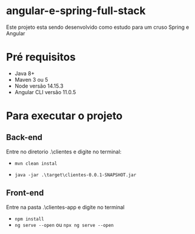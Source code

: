 # angular-e-spring-full-stack

Este projeto esta sendo desenvolvido como estudo para um cruso Spring e Angular

# Pré requisitos

- Java 8+
- Maven 3 ou 5
- Node versão 14.15.3
- Angular CLI versão 11.0.5

# Para executar o projeto
## Back-end
Entre no diretorio .\clientes e digite no terminal: &nbsp;

- `mvn clean instal` &nbsp;

- `java -jar .\target\clientes-0.0.1-SNAPSHOT.jar `

## Front-end
Entre na pasta .\clientes-app e digite no terminal &nbsp;
- `npm install`
- `ng serve --open` ou `npx ng serve --open`
